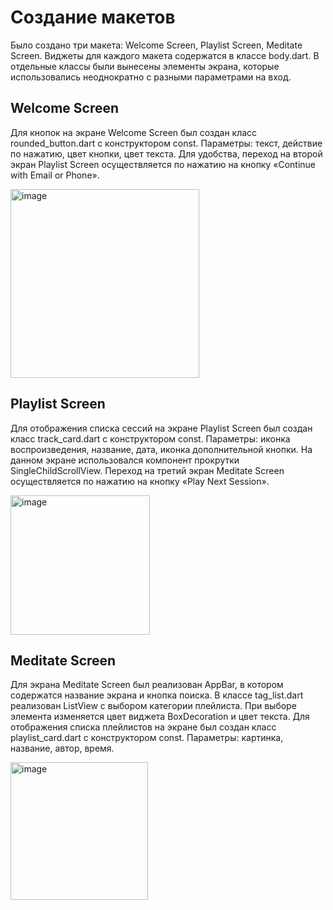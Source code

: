 # Создание макетов 

Было создано три макета: Welcome Screen, Playlist Screen, Meditate Screen. Виджеты для каждого макета содержатся в классе body.dart. В отдельные классы были вынесены элементы экрана, которые использовались неоднократно с разными параметрами на вход.

## Welcome Screen

Для кнопок на экране Welcome Screen был создан класс rounded_button.dart с конструктором const. Параметры: текст, действие по нажатию, цвет кнопки, цвет текста.
Для удобства, переход на второй экран Playlist Screen осуществляется по нажатию на кнопку «Continue with Email or Phone». 

<img width="302" alt="image" src="https://user-images.githubusercontent.com/66499477/191957568-cefd5cc8-a5b2-48b0-a41f-31f557046483.png">

## Playlist Screen

Для отображения списка сессий на экране Playlist Screen был создан класс track_card.dart с конструктором const. Параметры: иконка воспроизведения, название, дата, иконка дополнительной кнопки.
На данном экране использовался компонент прокрутки SingleChildScrollView. Переход на третий экран Meditate Screen осуществляется по нажатию на кнопку «Play Next Session».

<img width="223" alt="image" src="https://user-images.githubusercontent.com/66499477/192284966-333e1d30-4010-49ff-96b5-f717c26536c7.png">

## Meditate Screen

Для экрана Meditate Screen был реализован AppBar, в котором содержатся название экрана и кнопка поиска.
В классе tag_list.dart реализован ListView с выбором категории плейлиста. При выборе элемента изменяется цвет виджета BoxDecoration и цвет текста. 
Для отображения списка плейлистов на экране был создан класс playlist_card.dart с конструктором const. Параметры: картинка, название, автор, время.

<img width="220" alt="image" src="https://user-images.githubusercontent.com/66499477/192285013-a5e67e8f-aa42-4a9a-b3f2-46acdb71d8d6.png">



